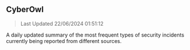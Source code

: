 ## CyberOwl 
> Last Updated 22/06/2024 01:51:12 


A daily updated summary of the most frequent types of security incidents currently being reported from different sources.

